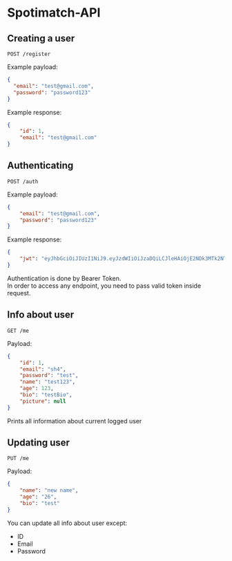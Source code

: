 # Spotimatch-API


## Creating a user

`POST /register`

Example payload:
```json
{
  "email": "test@gmail.com",
  "password": "password123"
}
```

Example response:
```json
{
    "id": 1,
    "email": "test@gmail.com"
}
```


## Authenticating

`POST /auth`

Example payload:
```json
{
    "email": "test@gmail.com",
    "password": "password123"
}
```

Example response:
```json
{
    "jwt": "eyJhbGciOiJIUzI1NiJ9.eyJzdWIiOiJzaDQiLCJleHAiOjE2NDk3MTk2NTIsImlhdCI6MTY0OTcxNjA1Mn0.SOBGleBZnZ-nBRMRtAX703CYZzt1OP-vbZItOs9lrVo"
}
```

Authentication is done by Bearer Token.  
In order to access any endpoint, you need to pass valid token inside request.

## Info about user

`GET /me`

Payload:
```json
{
    "id": 1,
    "email": "sh4",
    "password": "test",
    "name": "test123",
    "age": 123,
    "bio": "testBio",
    "picture": null
}
```

Prints all information about current logged user

## Updating user

`PUT /me`

Payload:
```json
{
    "name": "new name",
    "age": "26",
    "bio": "test"
}
```

You can update all info about user except: 
- ID
- Email
- Password
